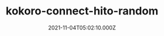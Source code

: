 ---
categories:
  - Anime & Manga
  - Books
  - Coding
  - Etc
  - Games
  
  - Movies & TV
  - Music
  - Pesonal
date: 2021-11-04T05:02:10.000Z
description: ''
draft: true
images: []
lead: ''
reddit: ''
series: ''
slug: kokoro-connect-hito-random
tags: []
thumbnail: ''
title: kokoro-connect-hito-random
toc: false
tweet: ''
---